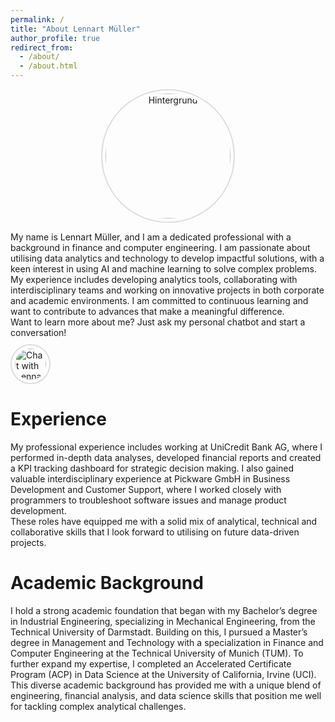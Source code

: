 ```yaml
---
permalink: /
title: "About Lennart Müller"
author_profile: true
redirect_from: 
  - /about/
  - /about.html
---
```


<div style="text-align: center;">
  <img src="/images/Hintergrund.png" alt="Hintergrund" style="width: 200px; border-radius: 50%; border: 2px solid #ddd; padding: 5px;">
</div>

<p style="margin-bottom: 0;">
My name is Lennart Müller, and I am a dedicated professional with a background in finance and computer engineering. I am passionate about utilising data analytics and technology to develop impactful solutions, with a keen interest in using AI and machine learning to solve complex problems. My experience includes developing analytics tools, collaborating with interdisciplinary teams and working on innovative projects in both corporate and academic environments. I am committed to continuous learning and want to contribute to advances that make a meaningful difference.
</p>
<div style="margin-top: 0;">
Want to learn more about me? Just ask my personal chatbot and start a conversation!
</div>
<!-- Old Button
<div style="margin-top: 10px;">
  <a href="https://chatgpt.com/g/g-673d31d1e5c08191ba939ead6158795f-lennart-muller" target="_blank" style="display: inline-block; padding: 5px 10px; color: white; background-color: #4A4E52; border-radius: 5px; text-decoration: none;">Click here</a>
</div>
-->
<div style="margin-top: 10px;">
  <a href="https://chatgpt.com/g/g-673d31d1e5c08191ba939ead6158795f-lennart-muller" target="_blank">
    <img src="/images/Hintergrund.png" alt="Chat with Lennart" style="width: 50px; border-radius: 50%; border: 2px solid #ddd; padding: 5px;">
  </a>
</div>
<div style="margin-top: 20px;">
</div>

Experience
======
<p style="margin-bottom: 0;">
My professional experience includes working at UniCredit Bank AG, where I performed in-depth data analyses, developed financial reports and created a KPI tracking dashboard for strategic decision making. I also gained valuable interdisciplinary experience at Pickware GmbH in Business Development and Customer Support, where I worked closely with programmers to troubleshoot software issues and manage product development. 
</p>
<div style="margin-top: 0;">
These roles have equipped me with a solid mix of analytical, technical and collaborative skills that I look forward to utilising on future data-driven projects.
</div>
<div style="margin-top: 20px;">
</div>

Academic Background
======
<p style="margin-bottom: 0;">
I hold a strong academic foundation that began with my Bachelor’s degree in Industrial Engineering, specializing in Mechanical Engineering, from the Technical University of Darmstadt. Building on this, I pursued a Master’s degree in Management and Technology with a specialization in Finance and Computer Engineering at the Technical University of Munich (TUM). To further expand my expertise, I completed an Accelerated Certificate Program (ACP) in Data Science at the University of California, Irvine (UCI).
</p>
<div style="margin-top: 0;">
This diverse academic background has provided me with a unique blend of engineering, financial analysis, and data science skills that position me well for tackling complex analytical challenges.
</div>
